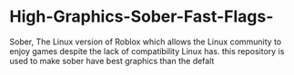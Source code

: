 # High-Graphics-Sober-Fast-Flags-
Sober, The Linux version of Roblox which allows the Linux community to enjoy games despite the lack of compatibility Linux has. this repository is used to make sober have best graphics than the defalt
